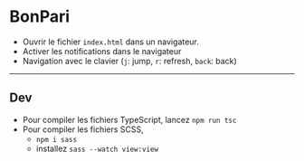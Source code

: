 # BonPari

* Ouvrir le fichier `index.html` dans un navigateur.
* Activer les notifications dans le navigateur
* Navigation avec le clavier (`j`: jump, `r`: refresh, `back`: back)

<hr>

## Dev

* Pour compiler les fichiers TypeScript, lancez `npm run tsc`
* Pour compiler les fichiers SCSS, 
  * `npm i sass`
  * installez `sass --watch view:view`